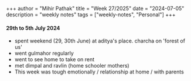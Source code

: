 +++
author = "Mihir Pathak"
title = "Week 27/2025"
date = "2024-07-05"
description = "weekly notes"
tags = ["weekly-notes", "Personal"]
+++

#### 29th to 5th July 2024

- spent weekend (29, 30th June) at aditya's place. charcha on 'forest of us'
- went gulmahor regularly 
- went to see home to take on rent 
- met dimpal and ravlin (home schooler mothers) 
- This week was tough emotionally / relationship at home / with parents
